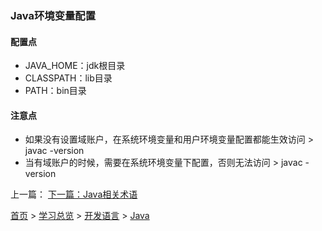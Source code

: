 ### Java环境变量配置

#### 配置点
* JAVA_HOME：jdk根目录
* CLASSPATH：lib目录
* PATH：bin目录

#### 注意点
* 如果没有设置域账户，在系统环境变量和用户环境变量配置都能生效访问 > javac -version
* 当有域账户的时候，需要在系统环境变量下配置，否则无法访问 > javac -version

  
上一篇： [下一篇：Java相关术语](201905001.md)  
  
[首页](../../../README.md) > [学习总览](../../../introduction/studyCatalogList.md) > [开发语言](../developmentLanguage.md) > [Java](java.md) 
